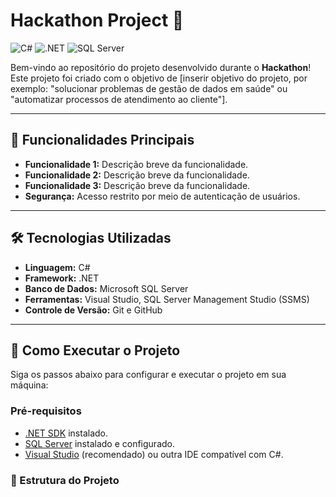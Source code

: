# Hackathon Project 🚀

![C#](https://img.shields.io/badge/C%23-%23239120.svg?style=for-the-badge&logo=c-sharp&logoColor=white)
![.NET](https://img.shields.io/badge/.NET-5C2D91?style=for-the-badge&logo=.net&logoColor=white)
![SQL Server](https://img.shields.io/badge/Microsoft%20SQL%20Server-CC2927?style=for-the-badge&logo=microsoft%20sql%20server&logoColor=white)

Bem-vindo ao repositório do projeto desenvolvido durante o **Hackathon**! Este projeto foi criado com o objetivo de [inserir objetivo do projeto, por exemplo: "solucionar problemas de gestão de dados em saúde" ou "automatizar processos de atendimento ao cliente"].

---

## 📌 Funcionalidades Principais

- **Funcionalidade 1:** Descrição breve da funcionalidade.
- **Funcionalidade 2:** Descrição breve da funcionalidade.
- **Funcionalidade 3:** Descrição breve da funcionalidade.
- **Segurança:** Acesso restrito por meio de autenticação de usuários.

---

## 🛠️ Tecnologias Utilizadas

- **Linguagem:** C#
- **Framework:** .NET
- **Banco de Dados:** Microsoft SQL Server
- **Ferramentas:** Visual Studio, SQL Server Management Studio (SSMS)
- **Controle de Versão:** Git e GitHub

---

## 🚀 Como Executar o Projeto

Siga os passos abaixo para configurar e executar o projeto em sua máquina:

### Pré-requisitos
- [.NET SDK](https://dotnet.microsoft.com/download) instalado.
- [SQL Server](https://www.microsoft.com/pt-br/sql-server/sql-server-downloads) instalado e configurado.
- [Visual Studio](https://visualstudio.microsoft.com/pt-br/) (recomendado) ou outra IDE compatível com C#.

### 📂 Estrutura do Projeto
